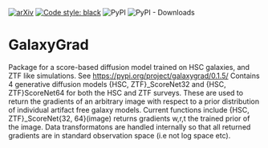 [![arXiv](https://img.shields.io/badge/arXiv-<INDEX>-<COLOR>.svg)](https://arxiv.org/abs/2401.07313)
[![Code style: black](https://img.shields.io/badge/code%20style-black-000000.svg)](https://github.com/psf/black)
![PyPI](https://img.shields.io/pypi/v/galaxygrad?label=pypi%20package)
![PyPI - Downloads](https://img.shields.io/pypi/dm/galaxygrad)
# GalaxyGrad
Package for a score-based diffusion model trained on HSC galaxies, and ZTF like simulations.
See https://pypi.org/project/galaxygrad/0.1.5/
Contains 4 generative diffusion models {HSC, ZTF}_ScoreNet32 and {HSC, ZTF}ScoreNet64 for both the HSC and ZTF surveys. These are used to return the gradients of an arbitrary image with respect to a prior distribution of individual artifact free galaxy models. Current functions include {HSC, ZTF}_ScoreNet{32, 64}(image) returns gradients w,r,t the trained prior of the image. Data transformatons are handled internally so that all returned gradients are in standard observation space (i.e not log space etc).
